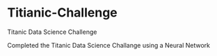 # Titianic-Challenge
Titanic Data Science Challenge

Completed the Titanic Data Science Challange using a Neural Network